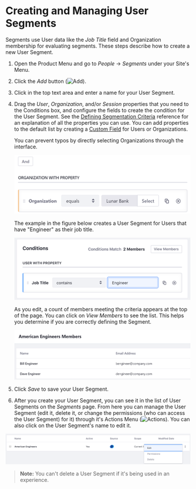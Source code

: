 # Creating and Managing User Segments

Segments use User data like the *Job Title* field and Organization membership for evaluating segments. These steps describe how to create a new User Segment.

1.  Open the Product Menu and go to *People* &rarr; *Segments* under your Site's Menu.

2.  Click the *Add* button (![Add](./images/icon-add.png)).

3.  Click in the top text area and enter a name for your User Segment.

4.  Drag the *User*, *Organization*, and/or *Session* properties that you need to the Conditions box, and configure the fields to create the condition for the User Segment. See the [Defining Segmentation Criteria](./04-defining-segment-criteria.markdown) reference for an explanation of all the properties you can use. You can add properties to the default list by creating a [Custom Field](TODO) for Users or Organizations.

    You can prevent typos by directly selecting Organizations through the interface.

    ![Figure 1: You can prevent typos by directly selecting Organizations through the interface.](./creating-user-segments/images/01.png)

    The example in the figure below creates a User Segment for Users that have "Engineer" as their job title.

    ![Figure 2: Setting the comparator to *contains* includes variations of "Engineer" like "Software Engineer" in the segment.](./creating-user-segments/images/02.png)

    As you edit, a count of members meeting the criteria appears at the top of the page. You can click on *View Members* to see the list. This helps you determine if you are correctly defining the Segment.

    ![Figure 3: You can view the list of Segment members at any time.](./creating-user-segments/images/03.png)

5.  Click *Save* to save your User Segment.

6.  After you create your User Segment, you can see it in the list of User Segments on the *Segments* page. From here you can manage the User Segment (edit it, delete it, or change the permissions (who can access the User Segment) for it) through it's Actions Menu (![Actions](./images/icon-actions.png)). You can also click on the User Segment's name to edit it.

![Figure 4: You can edit, delete or manage permissions from the options menu.](./creating-user-segments/images/04.png)

>**Note:** You can't delete a User Segment if it's being used in an experience.